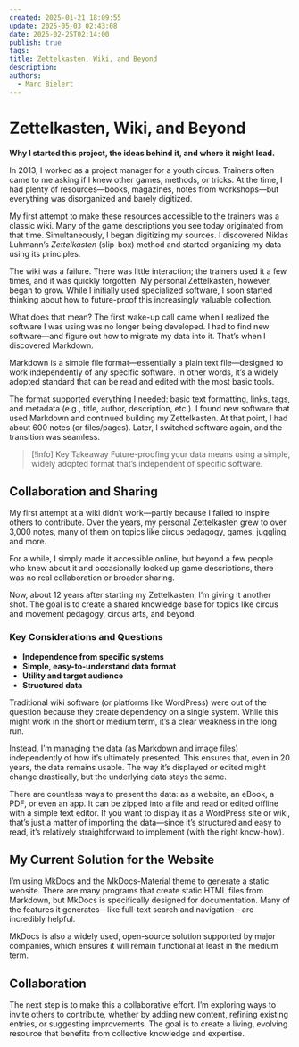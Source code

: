 ```yaml
---
created: 2025-01-21 18:09:55
update: 2025-05-03 02:43:08
date: 2025-02-25T02:14:00
publish: true
tags: 
title: Zettelkasten, Wiki, and Beyond
description: 
authors:
  - Marc Bielert
---
```


# **Zettelkasten, Wiki, and Beyond**  
**Why I started this project, the ideas behind it, and where it might lead.**

In 2013, I worked as a project manager for a youth circus. Trainers often came to me asking if I knew other games, methods, or tricks. At the time, I had plenty of resources—books, magazines, notes from workshops—but everything was disorganized and barely digitized.  
<!-- more -->
My first attempt to make these resources accessible to the trainers was a classic wiki. Many of the game descriptions you see today originated from that time. Simultaneously, I began digitizing my sources. I discovered Niklas Luhmann’s *Zettelkasten* (slip-box) method and started organizing my data using its principles.  

The wiki was a failure. There was little interaction; the trainers used it a few times, and it was quickly forgotten. My personal Zettelkasten, however, began to grow. While I initially used specialized software, I soon started thinking about how to future-proof this increasingly valuable collection.  

What does that mean? The first wake-up call came when I realized the software I was using was no longer being developed. I had to find new software—and figure out how to migrate my data into it. That’s when I discovered Markdown.  

Markdown is a simple file format—essentially a plain text file—designed to work independently of any specific software. In other words, it’s a widely adopted standard that can be read and edited with the most basic tools.  

The format supported everything I needed: basic text formatting, links, tags, and metadata (e.g., title, author, description, etc.). I found new software that used Markdown and continued building my Zettelkasten. At that point, I had about 600 notes (or files/pages). Later, I switched software again, and the transition was seamless.  

>[!info]  Key Takeaway
>Future-proofing your data means using a simple, widely adopted format that’s independent of specific software.  

## Collaboration and Sharing  

My first attempt at a wiki didn’t work—partly because I failed to inspire others to contribute. Over the years, my personal Zettelkasten grew to over 3,000 notes, many of them on topics like circus pedagogy, games, juggling, and more.  

For a while, I simply made it accessible online, but beyond a few people who knew about it and occasionally looked up game descriptions, there was no real collaboration or broader sharing.  

Now, about 12 years after starting my Zettelkasten, I’m giving it another shot. The goal is to create a shared knowledge base for topics like circus and movement pedagogy, circus arts, and beyond.  

### Key Considerations and Questions  
- **Independence from specific systems**  
- **Simple, easy-to-understand data format**  
- **Utility and target audience**  
- **Structured data**  

Traditional wiki software (or platforms like WordPress) were out of the question because they create dependency on a single system. While this might work in the short or medium term, it’s a clear weakness in the long run.  

Instead, I’m managing the data (as Markdown and image files) independently of how it’s ultimately presented. This ensures that, even in 20 years, the data remains usable. The way it’s displayed or edited might change drastically, but the underlying data stays the same.  

There are countless ways to present the data: as a website, an eBook, a PDF, or even an app. It can be zipped into a file and read or edited offline with a simple text editor. If you want to display it as a WordPress site or wiki, that’s just a matter of importing the data—since it’s structured and easy to read, it’s relatively straightforward to implement (with the right know-how).  

## My Current Solution for the Website  

I’m using MkDocs and the MkDocs-Material theme to generate a static website. There are many programs that create static HTML files from Markdown, but MkDocs is specifically designed for documentation. Many of the features it generates—like full-text search and navigation—are incredibly helpful.  

MkDocs is also a widely used, open-source solution supported by major companies, which ensures it will remain functional at least in the medium term.  

## Collaboration  

The next step is to make this a collaborative effort. I’m exploring ways to invite others to contribute, whether by adding new content, refining existing entries, or suggesting improvements. The goal is to create a living, evolving resource that benefits from collective knowledge and expertise.  
